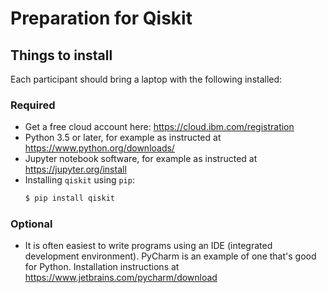 # Preparation for Qiskit

## Things to install

Each participant should bring a laptop with the following installed:

### Required

- Get a free cloud account here: https://cloud.ibm.com/registration
- Python 3.5 or later, for example as instructed at https://www.python.org/downloads/
- Jupyter notebook software, for example as instructed at https://jupyter.org/install
- Installing `qiskit` using `pip`:
  ```bash
  $ pip install qiskit
  ```

### Optional

- It is often easiest to write programs using an IDE (integrated development environment). PyCharm is an example of one that's good for Python. Installation instructions at https://www.jetbrains.com/pycharm/download
